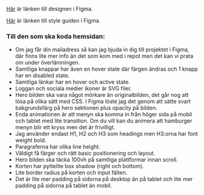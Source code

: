 [Här](https://www.figma.com/file/y5X9iZYAJ48dlS24DR9cUK/Champ%C2%B4s-Hunddagis?node-id=4%3A2) är länken till designen i Figma.

[Här](https://www.figma.com/file/y5X9iZYAJ48dlS24DR9cUK/Champ%C2%B4s-Hunddagis?node-id=1%3A2) är länken till style guiden i Figma.

### Till den som ska koda hemsidan:

- Om jag får din mailadress så kan jag bjuda in dig till projektet i Figma, där finns lite mer info än det som kom med i repot men det kan vi prata om under överlämningen.
- Samtliga knappar har även en hover state där färgen ändras och 1 knapp har en disabled state.
- Samtliga länkar har en hover och active state.
- Loggan och sociala medier ikoner är SVG filer.
- Hero bilden ska vara något mörkare än originalbilden, det går nog att lösa på olika sätt med CSS. I Figma löste jag det genom att sätte svart bakgrundsfärg på hero sektionen plus opacity på bilden.
- Enda animationen är att menyn ska komma in från höger sida på mobil och tablet med lite transition. Om du vill kan du animera att hamburger menyn blir ett kryss men det är frivilligt.
- Jag använder endast H1, H2 och H3 som headings men H3:orna har font weight bold.
- Paragraferna har olika line height.
- Väldigt få färger och rätt basic positionering och layout.
- Hero bilden ska täcka 100vh på samtliga plattformar innan scroll.
- Korten har pyttelite box shadow (right och bottom).
- Lite border radius på korten och input fälten.
- Det är lite mer padding på sidorna på desktop än på tablet och lite mer padding på sidorna på tablet än mobil.
